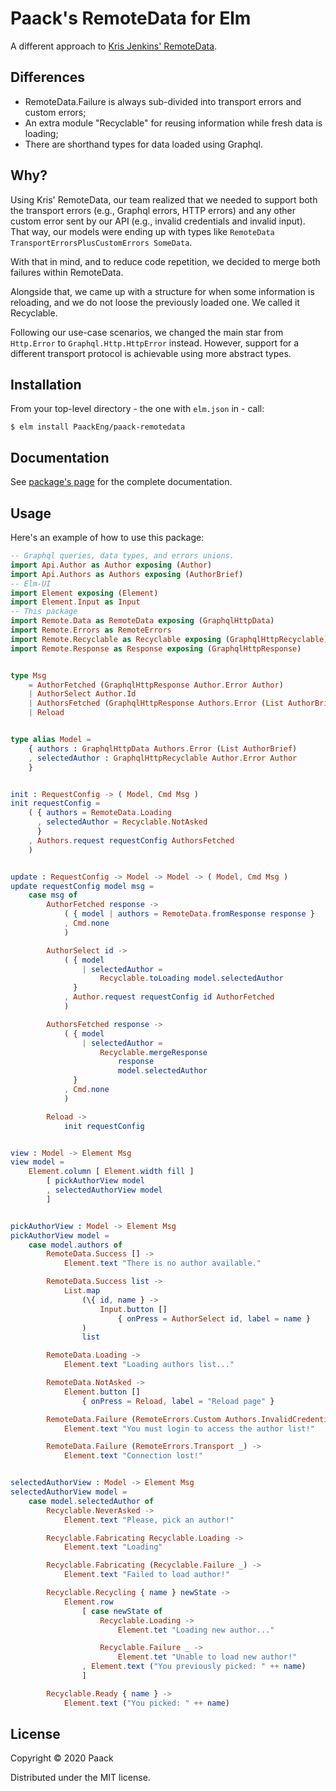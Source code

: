 # Paack's RemoteData for Elm

A different approach to [Kris Jenkins' RemoteData](https://github.com/krisajenkins/remotedata).


## Differences

* RemoteData.Failure is always sub-divided into transport errors and custom errors;
* An extra module "Recyclable" for reusing information while fresh data is loading;
* There are shorthand types for data loaded using Graphql.


## Why?

Using Kris' RemoteData, our team realized that we needed to support both the transport errors (e.g., Graphql errors, HTTP errors) and any other custom error sent by our API (e.g., invalid credentials and invalid input).
That way, our models were ending up with types like `RemoteData TransportErrorsPlusCustomErrors SomeData`.

With that in mind, and to reduce code repetition, we decided to merge both failures within RemoteData.

Alongside that, we came up with a structure for when some information is reloading, and we do not loose the previously loaded one.
We called it Recyclable.

Following our use-case scenarios, we changed the main star from `Http.Error` to `Graphql.Http.HttpError` instead.
However, support for a different transport protocol is achievable using more abstract types.


## Installation

From your top-level directory - the one with `elm.json` in - call:

```
$ elm install PaackEng/paack-remotedata
```


## Documentation

See [package's page](http://package.elm-lang.org/packages/PaackEng/paack-remotedata/latest) for the complete documentation.


## Usage

Here's an example of how to use this package:

```elm
-- Graphql queries, data types, and errors unions.
import Api.Author as Author exposing (Author)
import Api.Authors as Authors exposing (AuthorBrief)
-- Elm-UI
import Element exposing (Element)
import Element.Input as Input
-- This package
import Remote.Data as RemoteData exposing (GraphqlHttpData)
import Remote.Errors as RemoteErrors
import Remote.Recyclable as Recyclable exposing (GraphqlHttpRecyclable)
import Remote.Response as Response exposing (GraphqlHttpResponse)


type Msg
    = AuthorFetched (GraphqlHttpResponse Author.Error Author)
    | AuthorSelect Author.Id
    | AuthorsFetched (GraphqlHttpResponse Authors.Error (List AuthorBrief))
    | Reload


type alias Model =
    { authors : GraphqlHttpData Authors.Error (List AuthorBrief)
    , selectedAuthor : GraphqlHttpRecyclable Author.Error Author
    }


init : RequestConfig -> ( Model, Cmd Msg )
init requestConfig =
    ( { authors = RemoteData.Loading
      , selectedAuthor = Recyclable.NotAsked
      }
    , Authors.request requestConfig AuthorsFetched
    )


update : RequestConfig -> Model -> Model -> ( Model, Cmd Msg )
update requestConfig model msg =
    case msg of
        AuthorFetched response ->
            ( { model | authors = RemoteData.fromResponse response }
            , Cmd.none
            )

        AuthorSelect id ->
            ( { model
                | selectedAuthor =
                    Recyclable.toLoading model.selectedAuthor
              }
            , Author.request requestConfig id AuthorFetched
            )

        AuthorsFetched response ->
            ( { model
                | selectedAuthor =
                    Recyclable.mergeResponse
                        response
                        model.selectedAuthor
              }
            , Cmd.none
            )

        Reload ->
            init requestConfig


view : Model -> Element Msg
view model =
    Element.column [ Element.width fill ]
        [ pickAuthorView model
        , selectedAuthorView model
        ]


pickAuthorView : Model -> Element Msg
pickAuthorView model =
    case model.authors of
        RemoteData.Success [] ->
            Element.text "There is no author available."

        RemoteData.Success list ->
            List.map
                (\{ id, name } ->
                    Input.button []
                        { onPress = AuthorSelect id, label = name }
                )
                list

        RemoteData.Loading ->
            Element.text "Loading authors list..."

        RemoteData.NotAsked ->
            Element.button []
                { onPress = Reload, label = "Reload page" }

        RemoteData.Failure (RemoteErrors.Custom Authors.InvalidCredentials) ->
            Element.text "You must login to access the author list!"

        RemoteData.Failure (RemoteErrors.Transport _) ->
            Element.text "Connection lost!"


selectedAuthorView : Model -> Element Msg
selectedAuthorView model =
    case model.selectedAuthor of
        Recyclable.NeverAsked ->
            Element.text "Please, pick an author!"

        Recyclable.Fabricating Recyclable.Loading ->
            Element.text "Loading"

        Recyclable.Fabricating (Recyclable.Failure _) ->
            Element.text "Failed to load author!"

        Recyclable.Recycling { name } newState ->
            Element.row
                [ case newState of
                    Recyclable.Loading ->
                        Element.tet "Loading new author..."

                    Recyclable.Failure _ ->
                        Element.tet "Unable to load new author!"
                , Element.text ("You previously picked: " ++ name)
                ]

        Recyclable.Ready { name } ->
            Element.text ("You picked: " ++ name)
```


## License

Copyright © 2020 Paack 

Distributed under the MIT license.